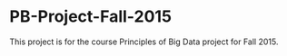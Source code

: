 # PB-Project-Fall-2015
This project is for the course Principles of Big Data project for Fall 2015.
